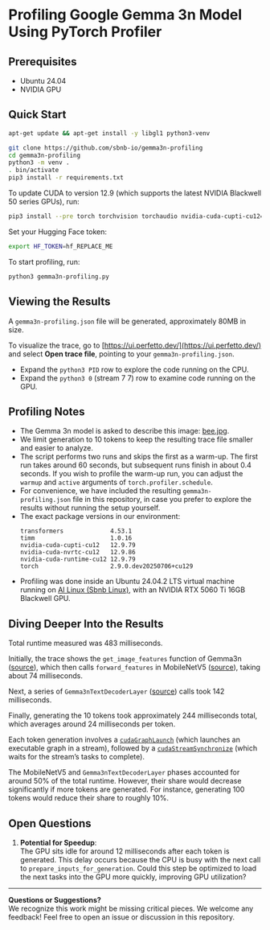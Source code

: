 # Profiling Google Gemma 3n Model Using PyTorch Profiler

## Prerequisites

- Ubuntu 24.04  
- NVIDIA GPU

## Quick Start

```bash
apt-get update && apt-get install -y libgl1 python3-venv
```

```bash
git clone https://github.com/sbnb-io/gemma3n-profiling
cd gemma3n-profiling
python3 -m venv .
. bin/activate
pip3 install -r requirements.txt
```

To update CUDA to version 12.9 (which supports the latest NVIDIA Blackwell 50 series GPUs), run:

```bash
pip3 install --pre torch torchvision torchaudio nvidia-cuda-cupti-cu12==12.9.79 --index-url https://download.pytorch.org/whl/nightly/cu129
```

Set your Hugging Face token:

```bash
export HF_TOKEN=hf_REPLACE_ME
```

To start profiling, run:

```bash
python3 gemma3n-profiling.py
```

## Viewing the Results

A `gemma3n-profiling.json` file will be generated, approximately 80MB in size.  

To visualize the trace, go to [https://ui.perfetto.dev/](https://ui.perfetto.dev/) and select **Open trace file**, pointing to your `gemma3n-profiling.json`.

- Expand the `python3 PID` row to explore the code running on the CPU.  
- Expand the `python3 0` (stream 7 7) row to examine code running on the GPU.

## Profiling Notes

- The Gemma 3n model is asked to describe this image: [bee.jpg](https://huggingface.co/datasets/huggingface/documentation-images/resolve/main/bee.jpg).
- We limit generation to 10 tokens to keep the resulting trace file smaller and easier to analyze.
- The script performs two runs and skips the first as a warm-up. The first run takes around 60 seconds, but subsequent runs finish in about 0.4 seconds. If you wish to profile the warm-up run, you can adjust the `warmup` and `active` arguments of `torch.profiler.schedule`.
- For convenience, we have included the resulting `gemma3n-profiling.json` file in this repository, in case you prefer to explore the results without running the setup yourself.
- The exact package versions in our environment:
    ```
    transformers             4.53.1
    timm                     1.0.16
    nvidia-cuda-cupti-cu12   12.9.79
    nvidia-cuda-nvrtc-cu12   12.9.86
    nvidia-cuda-runtime-cu12 12.9.79
    torch                    2.9.0.dev20250706+cu129
    ```
- Profiling was done inside an Ubuntu 24.04.2 LTS virtual machine running on [AI Linux (Sbnb Linux)](https://github.com/sbnb-io/sbnb), with an NVIDIA RTX 5060 Ti 16GB Blackwell GPU.

## Diving Deeper Into the Results

Total runtime measured was 483 milliseconds.  

Initially, the trace shows the `get_image_features` function of Gemma3n ([source](https://github.com/huggingface/transformers/blob/main/src/transformers/models/gemma3n/modular_gemma3n.py#L2253)), which then calls `forward_features` in MobileNetV5 ([source](https://github.com/huggingface/pytorch-image-models/blob/main/timm/models/mobilenetv5.py#L535)), taking about 74 milliseconds.  

Next, a series of `Gemma3nTextDecoderLayer` ([source](https://github.com/huggingface/transformers/blob/ca7e1a3756c022bf31429c452b2f313f043f32de/src/transformers/models/gemma3n/modular_gemma3n.py#L1829)) calls took 142 milliseconds.  

Finally, generating the 10 tokens took approximately 244 milliseconds total, which averages around 24 milliseconds per token.  

Each token generation involves a [`cudaGraphLaunch`](https://docs.nvidia.com/cuda/cuda-runtime-api/group__CUDART__GRAPH.html#group__CUDART__GRAPH_1g1920584881db959c8c74130d79019b73) (which launches an executable graph in a stream), followed by a [`cudaStreamSynchronize`](https://docs.nvidia.com/cuda/cuda-runtime-api/group__CUDART__STREAM.html#group__CUDART__STREAM_1g82b5784f674c17c6df64affe618bf45e) (which waits for the stream’s tasks to complete).  

The MobileNetV5 and `Gemma3nTextDecoderLayer` phases accounted for around 50% of the total runtime. However, their share would decrease significantly if more tokens are generated. For instance, generating 100 tokens would reduce their share to roughly 10%.

## Open Questions

1. **Potential for Speedup**:  
   The GPU sits idle for around 12 milliseconds after each token is generated. This delay occurs because the CPU is busy with the next call to `prepare_inputs_for_generation`. Could this step be optimized to load the next tasks into the GPU more quickly, improving GPU utilization?

---

**Questions or Suggestions?**  
We recognize this work might be missing critical pieces. We welcome any feedback! Feel free to open an issue or discussion in this repository.
